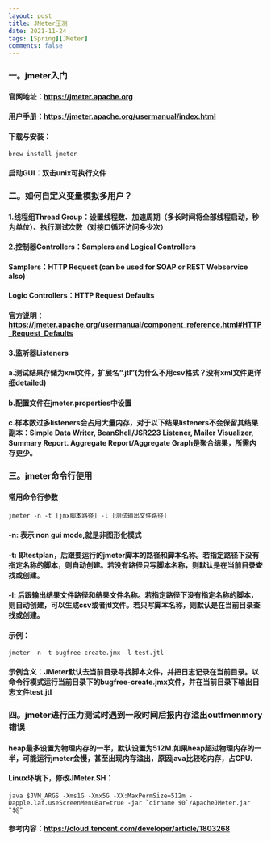 ```yaml
---
layout: post
title: JMeter压测
date: 2021-11-24
tags: [Spring][JMeter]
comments: false
---
```

### 一。jmeter入门
#### 官网地址：https://jmeter.apache.org
#### 用户手册：https://jmeter.apache.org/usermanual/index.html
#### 下载与安装：
```
brew install jmeter
```
#### 启动GUI：双击unix可执行文件
### 二。如何自定义变量模拟多用户？
#### 1.线程组Thread Group：设置线程数、加速周期（多长时间将全部线程启动，秒为单位）、执行测试次数（对接口循环访问多少次）
#### 2.控制器Controllers：Samplers and Logical Controllers
#### Samplers：HTTP Request (can be used for SOAP or REST Webservice also)
#### Logic Controllers：HTTP Request Defaults
#### 官方说明：https://jmeter.apache.org/usermanual/component_reference.html#HTTP_Request_Defaults
#### 3.监听器Listeners
#### a.测试结果存储为xml文件，扩展名“.jtl”(为什么不用csv格式？没有xml文件更详细detailed)
#### b.配置文件在jmeter.properties中设置
#### c.样本数过多listeners会占用大量内存，对于以下结果listeners不会保留其结果副本：Simple Data Writer, BeanShell/JSR223 Listener, Mailer Visualizer, Summary Report. Aggregate Report/Aggregate Graph是聚合结果，所需内存更少。
### 三。jmeter命令行使用
#### 常用命令行参数
```
jmeter -n -t [jmx脚本路径] -l [测试输出文件路径]
```
#### -n: 表示 non gui mode,就是非图形化模式
#### -t: 即testplan，后跟要运行的jmeter脚本的路径和脚本名称。若指定路径下没有指定名称的脚本，则自动创建。若没有路径只写脚本名称，则默认是在当前目录查找或创建。
#### -l: 后跟输出结果文件路径和结果文件名称。若指定路径下没有指定名称的脚本，则自动创建，可以生成csv或者jtl文件。若只写脚本名称，则默认是在当前目录查找或创建。
#### 示例： 
```
jmeter -n -t bugfree-create.jmx -l test.jtl 
```
#### 示例含义：JMeter默认去当前目录寻找脚本文件，并把日志记录在当前目录。以命令行模式运行当前目录下的bugfree-create.jmx文件，并在当前目录下输出日志文件test.jtl
### 四。jmeter进行压力测试时遇到一段时间后报内存溢出outfmenmory错误
#### heap最多设置为物理内存的一半，默认设置为512M.如果heap超过物理内存的一半，可能运行jmeter会慢，甚至出现内存溢出，原因java比较吃内存，占CPU.
#### Linux环境下，修改JMeter.SH：
```
java $JVM_ARGS -Xms1G -Xmx5G -XX:MaxPermSize=512m -Dapple.laf.useScreenMenuBar=true -jar `dirname $0`/ApacheJMeter.jar "$@"
````
#### 参考内容：https://cloud.tencent.com/developer/article/1803268
